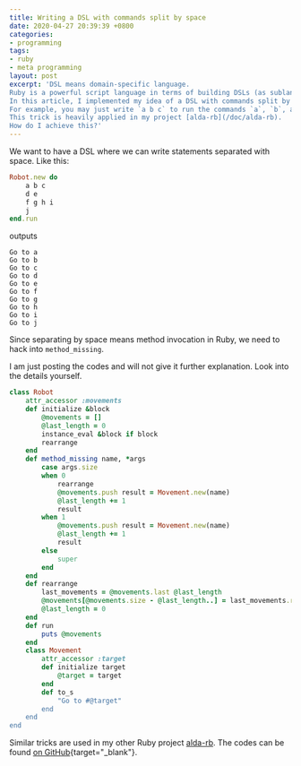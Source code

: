 ```yaml
---
title: Writing a DSL with commands split by space
date: 2020-04-27 20:39:39 +0800
categories:
- programming
tags:
- ruby
- meta programming
layout: post
excerpt: 'DSL means domain-specific language.
Ruby is a powerful script language in terms of building DSLs (as sublanguages of Ruby).
In this article, I implemented my idea of a DSL with commands split by space.
For example, you may just write `a b c` to run the commands `a`, `b`, and `c` one after another!
This trick is heavily applied in my project [alda-rb](/doc/alda-rb).
How do I achieve this?'
---
```


We want to have a DSL where we can write statements separated with space.
Like this:

```ruby
Robot.new do
	a b c
	d e
	f g h i
	j
end.run
```

outputs

```plain
Go to a
Go to b
Go to c
Go to d
Go to e
Go to f
Go to g
Go to h
Go to i
Go to j
```

Since separating by space means method invocation in Ruby,
we need to hack into `method_missing`.

I am just posting the codes and will not give it further explanation.
Look into the details yourself.

```ruby
class Robot
	attr_accessor :movements
	def initialize &block
		@movements = []
		@last_length = 0
		instance_eval &block if block
		rearrange
	end
	def method_missing name, *args
		case args.size
		when 0
			rearrange
			@movements.push result = Movement.new(name)
			@last_length += 1
			result
		when 1
			@movements.push result = Movement.new(name)
			@last_length += 1
			result
		else
			super
		end
	end
	def rearrange
		last_movements = @movements.last @last_length
		@movements[@movements.size - @last_length..] = last_movements.reverse
		@last_length = 0
	end
	def run
		puts @movements
	end
	class Movement
		attr_accessor :target
		def initialize target
			@target = target
		end
		def to_s
			"Go to #@target"
		end
	end
end
```

Similar tricks are used in my other Ruby project [alda-rb](/doc/alda-rb/).
The codes can be found
[on GitHub](https://github.com/UlyssesZh/alda-rb){target="_blank"}.

